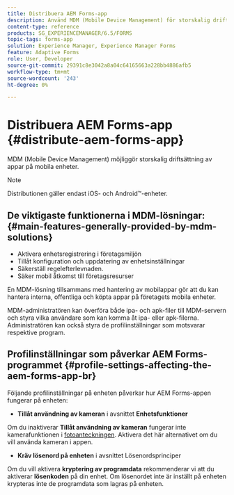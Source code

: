 ```yaml
---
title: Distribuera AEM Forms-app
description: Använd MDM (Mobile Device Management) för storskalig driftsättning av appar på mobila enheter.
content-type: reference
products: SG_EXPERIENCEMANAGER/6.5/FORMS
topic-tags: forms-app
solution: Experience Manager, Experience Manager Forms
feature: Adaptive Forms
role: User, Developer
source-git-commit: 29391c8e3042a8a04c64165663a228bb4886afb5
workflow-type: tm+mt
source-wordcount: '243'
ht-degree: 0%

---
```


# Distribuera AEM Forms-app {#distribute-aem-forms-app}

MDM (Mobile Device Management) möjliggör storskalig driftsättning av appar på mobila enheter.

>[!NOTE]
>
>Distributionen gäller endast iOS- och Android™-enheter.

## De viktigaste funktionerna i MDM-lösningar: {#main-features-generally-provided-by-mdm-solutions}

* Aktivera enhetsregistrering i företagsmiljön
* Tillåt konfiguration och uppdatering av enhetsinställningar
* Säkerställ regelefterlevnaden.
* Säker mobil åtkomst till företagsresurser

En MDM-lösning tillsammans med hantering av mobilappar gör att du kan hantera interna, offentliga och köpta appar på företagets mobila enheter.

MDM-administratören kan överföra både ipa- och apk-filer till MDM-servern och styra vilka användare som kan komma åt ipa- eller apk-filerna. Administratören kan också styra de profilinställningar som motsvarar respektive program.

## Profilinställningar som påverkar AEM Forms-programmet {#profile-settings-affecting-the-aem-forms-app-br}

Följande profilinställningar på enheten påverkar hur AEM Forms-appen fungerar på enheten:

* **Tillåt användning av kameran** i avsnittet **Enhetsfunktioner**

Om du inaktiverar **Tillåt användning av kameran** fungerar inte kamerafunktionen i [fotoanteckningen](/help/forms/using/add-attachments.md). Aktivera det här alternativet om du vill använda kameran i appen.

* **Kräv lösenord på enheten** i avsnittet Lösenordsprinciper

Om du vill aktivera **kryptering av programdata** rekommenderar vi att du aktiverar **lösenkoden** på din enhet. Om lösenordet inte är inställt på enheten krypteras inte de programdata som lagras på enheten.
